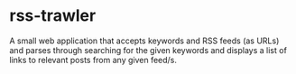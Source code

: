 # rss-trawler

A small web application that accepts keywords and RSS feeds (as URLs) and parses through searching for the given keywords and displays a list of links to relevant posts from any given feed/s.